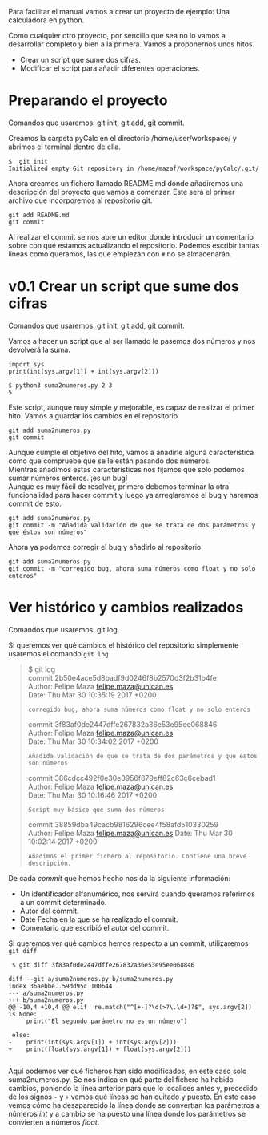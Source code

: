 Para facilitar el manual vamos a crear un proyecto de ejemplo: Una calculadora en python.

Como cualquier otro proyecto, por sencillo que sea no lo vamos a desarrollar completo y bien a la primera. Vamos a proponernos unos hitos.

* Crear un script que sume dos cifras.
* Modificar el script para añadir diferentes operaciones.

# Preparando el proyecto

Comandos que usaremos: git init, git add, git commit.

Creamos la carpeta pyCalc en el directorio /home/user/workspace/ y abrimos el terminal dentro de ella.

```
$  git init
Initialized empty Git repository in /home/mazaf/workspace/pyCalc/.git/
```

Ahora creamos un fichero llamado README.md donde añadiremos una descripción del proyecto que vamos a comenzar. Este será el primer archivo que incorporemos al repositorio git.

```
git add README.md 
git commit
```

Al realizar el commit se nos abre un editor donde introducir un comentario sobre con qué estamos actualizando el repositorio. Podemos escribir tantas líneas como queramos, las  que empiezan con `#` no se almacenarán.

# v0.1 Crear un script que sume dos cifras

Comandos que usaremos: git init, git add, git commit.

Vamos a hacer un script que al ser llamado le pasemos dos números y nos devolverá la suma.

```
import sys
print(int(sys.argv[1]) + int(sys.argv[2]))

$ python3 suma2numeros.py 2 3
5
```

Este script, aunque muy simple y mejorable, es capaz de realizar el primer hito. Vamos a guardar los cambios en el repositorio.

```
git add suma2numeros.py 
git commit 
```

Aunque cumple el objetivo del hito, vamos a añadirle alguna característica como que compruebe que se le están pasando dos números.  
Mientras añadimos estas características nos fijamos que solo podemos sumar números enteros. ¡es un bug!  
Aunque es muy fácil de resolver, primero debemos terminar la otra funcionalidad para hacer commit y luego ya arreglaremos el bug y haremos commit de esto.

```
git add suma2numeros.py 
git commit -m "Añadida validación de que se trata de dos parámetros y que éstos son números"
```

Ahora ya podemos corregir el bug y añadirlo al repositorio

```
git add suma2numeros.py 
git commit -m "corregido bug, ahora suma números como float y no solo enteros"
```

# Ver histórico y cambios realizados

Comandos que usaremos: git log.

Si queremos ver qué cambios el histórico del repositorio simplemente usaremos el comando `git log`

> $ git log  
> commit 2b50e4ace5d8badf9d0246f8b2570d3f2b31b4fe  
> Author: Felipe Maza <felipe.maza@unican.es>  
> Date:   Thu Mar 30 10:35:19 2017 +0200
>
> 
>     corregido bug, ahora suma números como float y no solo enteros
> 
>
> commit 3f83af0de2447dffe267832a36e53e95ee068846  
> Author: Felipe Maza <felipe.maza@unican.es>  
> Date:   Thu Mar 30 10:34:02 2017 +0200
>
> 
>     Añadida validación de que se trata de dos parámetros y que éstos son números
> 
>
> commit 386cdcc492f0e30e0956f879eff82c63c6cebad1  
> Author: Felipe Maza <felipe.maza@unican.es>  
> Date:   Thu Mar 30 10:16:46 2017 +0200
>
> 
>     Script muy básico que suma dos números
> 
>
> commit 38859dba49cacb9816296cee4f58afd510330259  
> Author: Felipe Maza <felipe.maza@unican.es> 
> Date:   Thu Mar 30 10:02:14 2017 +0200
>
> 
>     Añadimos el primer fichero al repositorio. Contiene una breve descripción.
> 

De cada _commit_ que hemos hecho nos da la siguiente información:
* Un identificador alfanumérico, nos servirá cuando queramos referirnos a un commit determinado.
* Autor del commit.
* Date Fecha en la que se ha realizado el commit.
* Comentario que escribió el autor del commit.


Si queremos ver qué cambios hemos respecto a un commit, utilizaremos `git diff`

     $ git diff 3f83af0de2447dffe267832a36e53e95ee068846
```     
diff --git a/suma2numeros.py b/suma2numeros.py
index 36aebbe..59dd95c 100644
--- a/suma2numeros.py
+++ b/suma2numeros.py
@@ -10,4 +10,4 @@ elif  re.match("^[+-]?\d(>?\.\d+)?$", sys.argv[2]) is None:
     print("El segundo parámetro no es un número")
 
 else:
-    print(int(sys.argv[1]) + int(sys.argv[2]))
+    print(float(sys.argv[1]) + float(sys.argv[2]))


```
Aquí podemos ver qué ficheros han sido modificados, en este caso solo suma2numeros.py. Se nos indica en qué parte del fichero ha habido cambios, poniendo la línea anterior para que lo localices antes y, precedido de los signos `-` y `+` vemos qué líneas se han quitado y puesto.
En este caso vemos cómo ha desaparecido la línea donde se convertían los parámetros a números _int_ y a cambio se ha puesto una línea donde los parámetros se convierten a números _float_.

